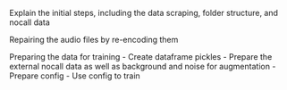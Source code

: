 Explain the initial steps, including the data scraping, folder structure, and nocall data

Repairing the audio files by re-encoding them

Preparing the data for training
    - Create dataframe pickles
    - Prepare the external nocall data as well as background and noise for augmentation
    - Prepare config
    - Use config to train

